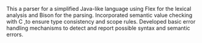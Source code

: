 This a parser for a simplified Java-like language using Flex for the  lexical analysis and Bison for the parsing.
Incorporated semantic value checking with C ,to ensure type consistency and scope rules.
Developed basic error handling mechanisms to  detect and report possible syntax and semantic errors.
